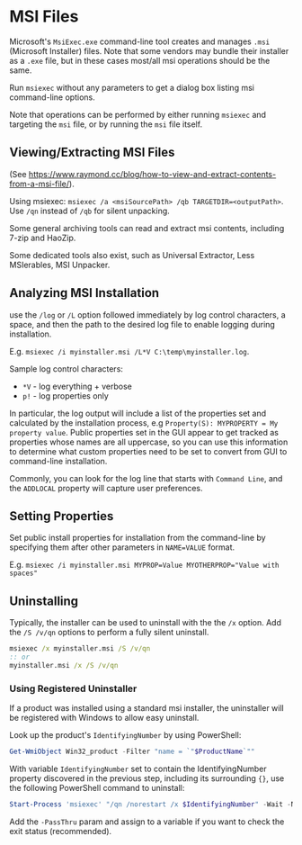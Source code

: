 # MSI Files
Microsoft's `MsiExec.exe` command-line tool creates and manages `.msi` (Microsoft Installer) files. Note that some vendors may bundle their installer as a `.exe` file, but in these cases most/all msi operations should be the same.

Run `msiexec` without any parameters to get a dialog box listing msi command-line options.

Note that operations can be performed by either running `msiexec` and targeting the `msi` file, or by running the `msi` file itself.

## Viewing/Extracting MSI Files
(See https://www.raymond.cc/blog/how-to-view-and-extract-contents-from-a-msi-file/).

Using msiexec: `msiexec /a <msiSourcePath> /qb TARGETDIR=<outputPath>`. Use `/qn` instead of `/qb` for silent unpacking.

Some general archiving tools can read and extract msi contents, including 7-zip and HaoZip.

Some dedicated tools also exist, such as Universal Extractor, Less MSIerables, MSI Unpacker.

## Analyzing MSI Installation
use the `/log` or `/L` option followed immediately by log control characters, a space, and then the path to the desired log file to enable logging during installation.

E.g. `msiexec /i myinstaller.msi /L*V C:\temp\myinstaller.log`.

Sample log control characters:

* `*V` - log everything + verbose
* `p!` - log properties only

In particular, the log output will include a list of the properties set and calculated by the installation process, e.g `Property(S): MYPROPERTY = My property value`. Public properties set in the GUI appear to get tracked as properties whose names are all uppercase, so you can use this information to determine what custom properties need to be set to convert from GUI to command-line installation.

Commonly, you can look for the log line that starts with `Command Line`, and the `ADDLOCAL` property will capture user preferences.

## Setting Properties
Set public install properties for installation from the command-line by specifying them after other parameters in `NAME=VALUE` format.

E.g. `msiexec /i myinstaller.msi MYPROP=Value MYOTHERPROP="Value with spaces"`

## Uninstalling
Typically, the installer can be used to uninstall with the the `/x` option. Add the `/S /v/qn` options to perform a fully silent uninstall.

``` cmd
msiexec /x myinstaller.msi /S /v/qn
:: or
myinstaller.msi /x /S /v/qn
```

### Using Registered Uninstaller
If a product was installed using a standard msi installer, the uninstaller will be registered with Windows to allow easy uninstall.

Look up the product's `IdentifyingNumber` by using PowerShell: 

``` PowerShell
Get-WmiObject Win32_product -Filter "name = `"$ProductName`""
```

With variable `IdentifyingNumber` set to contain the IdentifyingNumber property discovered in the previous step, including its surrounding `{}`, use the following PowerShell command to uninstall:

``` PowerShell
Start-Process 'msiexec' "/qn /norestart /x $IdentifyingNumber" -Wait -NoNewWindow
```

Add the `-PassThru` param and assign to a variable if you want to check the exit status (recommended).
